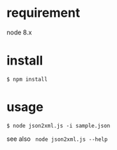 requirement
===========

node 8.x

install
========

```
$ npm install
```

usage
=====

```
$ node json2xml.js -i sample.json
```

see also ` node json2xml.js --help`